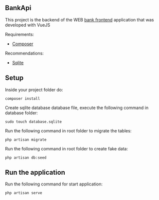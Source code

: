 ## BankApi
This project is the backend of the WEB <a target="_blank" href="https://github.com/igormarti/bank_frontend">bank frontend</a>  application that was developed with VueJS

Requirements:
   <ul> 
    <li><a target="_blank" href="https://getcomposer.org/">Composer</a></li>
   </ul>
   
Recommendations:
   <ul> 
    <li><a target="_blank" href="https://www.sqlite.org/index.html">Sqlite</a></li>
   </ul>

## Setup
Inside your project folder do:
```shell
composer install
```
Create sqlite database database file, execute the following command in database folder:
```shell
sudo touch database.sqlite
```
Run the following command in root folder to migrate the tables:
```shell
php artisan migrate
```
Run the following command in root folder to create fake data:
```shell
php artisan db:seed
```
## Run the application
Run the following command for start application:
```shell
php artisan serve
```
